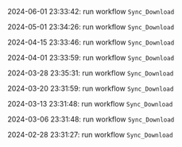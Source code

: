 2024-06-01 23:33:42: run workflow `Sync_Download` 

2024-05-01 23:34:26: run workflow `Sync_Download` 

2024-04-15 23:33:46: run workflow `Sync_Download` 

2024-04-01 23:33:59: run workflow `Sync_Download` 

2024-03-28 23:35:31: run workflow `Sync_Download` 

2024-03-20 23:31:59: run workflow `Sync_Download` 

2024-03-13 23:31:48: run workflow `Sync_Download` 

2024-03-06 23:31:48: run workflow `Sync_Download` 

2024-02-28 23:31:27: run workflow `Sync_Download` 


